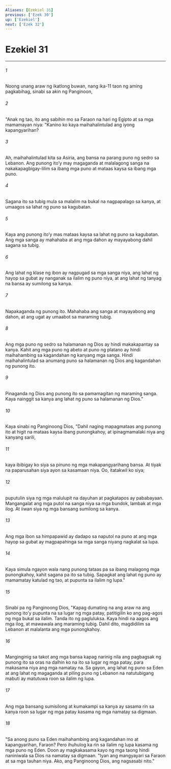 ```yaml
---
Aliases: [Ezekiel 31]
previous: ['Ezek 30']
up: ['Ezekiel']
next: ['Ezek 32']
---
```

# Ezekiel 31

***






















###### 1 










Noong unang araw ng ikatlong buwan, nang ika-11 taon ng aming pagkabihag, sinabi sa akin ng Panginoon, 





















###### 2 










"Anak ng tao, ito ang sabihin mo sa Faraon na hari ng Egipto at sa mga mamamayan niya: "Kanino ko kaya maihahalintulad ang iyong kapangyarihan? 





















###### 3 










Ah, maihahalintulad kita sa Asiria, ang bansa na parang puno ng sedro sa Lebanon. Ang punong itoʼy may magaganda at malalagong sanga na nakakapagbigay-lilim sa ibang mga puno at mataas kaysa sa ibang mga puno. 





















###### 4 










Sagana ito sa tubig mula sa malalim na bukal na nagpapalago sa kanya, at umaagos sa lahat ng puno sa kagubatan. 





















###### 5 










Kaya ang punong itoʼy mas mataas kaysa sa lahat ng puno sa kagubatan. Ang mga sanga ay mahahaba at ang mga dahon ay mayayabong dahil sagana sa tubig. 





















###### 6 










Ang lahat ng klase ng ibon ay nagpugad sa mga sanga niya, ang lahat ng hayop sa gubat ay nanganak sa ilalim ng puno niya, at ang lahat ng tanyag na bansa ay sumilong sa kanya. 





















###### 7 










Napakaganda ng punong ito. Mahahaba ang sanga at mayayabong ang dahon, at ang ugat ay umaabot sa maraming tubig. 





















###### 8 










Ang mga puno ng sedro sa halamanan ng Dios ay hindi makakapantay sa kanya. Kahit ang mga puno ng abeto at puno ng platano ay hindi maihahambing sa kagandahan ng kanyang mga sanga. Hindi maihahalintulad sa anumang puno sa halamanan ng Dios ang kagandahan ng punong ito. 





















###### 9 










Pinaganda ng Dios ang punong ito sa pamamagitan ng maraming sanga. Kaya nainggit sa kanya ang lahat ng puno sa halamanan ng Dios." 





















###### 10 










Kaya sinabi ng Panginoong Dios, "Dahil naging mapagmataas ang punong ito at higit na mataas kaysa ibang punongkahoy, at ipinagmamalaki niya ang kanyang sarili, 





















###### 11 










kaya ibibigay ko siya sa pinuno ng mga makapangyarihang bansa. At tiyak na paparusahan siya ayon sa kasamaan niya. Oo, itatakwil ko siya; 





















###### 12 










puputulin siya ng mga malulupit na dayuhan at pagkatapos ay pababayaan. Mangangalat ang mga putol na sanga niya sa mga bundok, lambak at mga ilog. At iiwan siya ng mga bansang sumilong sa kanya. 





















###### 13 










Ang mga ibon sa himpapawid ay dadapo sa naputol na puno at ang mga hayop sa gubat ay magpapahinga sa mga sanga niyang nagkalat sa lupa. 





















###### 14 










Kaya simula ngayon wala nang punong tataas pa sa ibang malagong mga punongkahoy, kahit sagana pa ito sa tubig. Sapagkat ang lahat ng puno ay mamamatay katulad ng tao, at pupunta sa ilalim ng lupa." 





















###### 15 










Sinabi pa ng Panginoong Dios, "Kapag dumating na ang araw na ang punong itoʼy pupunta na sa lugar ng mga patay, patitigilin ko ang pag-agos ng mga bukal sa ilalim. Tanda ito ng pagluluksa. Kaya hindi na aagos ang mga ilog, at mawawala ang maraming tubig. Dahil dito, magdidilim sa Lebanon at malalanta ang mga punongkahoy. 





















###### 16 










Manginginig sa takot ang mga bansa kapag narinig nila ang pagbagsak ng punong ito sa oras na dalhin ko na ito sa lugar ng mga patay, para makasama niya ang mga namatay na. Sa gayon, ang lahat ng puno sa Eden at ang lahat ng magaganda at piling puno ng Lebanon na natutubigang mabuti ay matutuwa roon sa ilalim ng lupa. 





















###### 17 










Ang mga bansang sumisilong at kumakampi sa kanya ay sasama rin sa kanya roon sa lugar ng mga patay kasama ng mga namatay sa digmaan. 





















###### 18 










"Sa anong puno sa Eden maihahambing ang kagandahan mo at kapangyarihan, Faraon? Pero ihuhulog ka rin sa ilalim ng lupa kasama ng mga puno ng Eden. Doon ay magkakasama kayo ng mga taong hindi naniniwala sa Dios na namatay sa digmaan. "Iyan ang mangyayari sa Faraon at sa mga tauhan niya. Ako, ang Panginoong Dios, ang nagsasabi nito."
